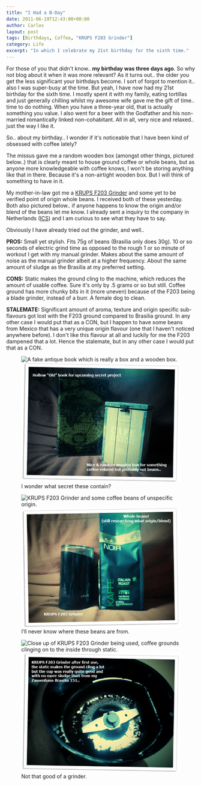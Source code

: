 ```yaml
---
title: "I Had a B-Day"
date: 2011-06-19T12:43:00+00:00
author: Carlos
layout: post
tags: [Birthdays, Coffee, "KRUPS F203 Grinder"]
category: Life
excerpt: "In which I celebrate my 21st birthday for the sixth time."
---
```

For those of you that didn't know.. **my birthday was three days ago**. So why not blog about it when it was more relevant? As it turns out.. the older you get the less significant your birthdays become. I sort of forgot to mention it.. also I was super-busy at the time. But yeah, I have now had my 21st birthday for the sixth time. I mostly spent it with my family, eating tortillas and just generally chilling whilst my awesome wife gave me the gift of time.. time to do nothing. When you have a three-year old, that is actually something you value. I also went for a beer with the Godfather and his non-married romantically linked non-cohabitant. All in all, very nice and relaxed.. just the way I like it.

So.. about my birthday.. I wonder if it's noticeable that I have been kind of obsessed with coffee lately?

The missus gave me a random wooden box (amongst other things, pictured below..) that is clearly meant to house ground coffee or whole beans, but as anyone more knowledgeable with coffee knows, I won't be storing anything like that in there. Because it's a non-airtight wooden box. But I will think of something to have in it.

My mother-in-law got me a [KRUPS F203 Grinder](http://www.krupsusa.com/All+Products/Coffee+Grinders/Products/F203/F203.htm) and some yet to be verified point of origin whole beans. I received both of these yesterday. Both also pictured below.. if anyone happens to know the origin and/or blend of the beans let me know. I already sent a inquiry to the company in Netherlands ([ICS](http://www.ics-vending.com/nl)) and I am curious to see what they have to say.

Obviously I have already tried out the grinder, and well..

**PROS:** Small yet stylish. Fits 75g of beans (Brasilia only does 30g). 10 or so seconds of electric grind time as opposed to the rough 1 or so minute of workout I get with my manual grinder. Makes about the same amount of noise as the manual grinder albeit at a higher frequency. About the same amount of sludge as the Brasilia at my preferred setting.

**CONS:** Static makes the ground cling to the machine, which reduces the amount of usable coffee. Sure it's only by .5 grams or so but still. Coffee ground has more chunky bits in it (more uneven) because of the F203 being a blade grinder, instead of a burr. A female dog to clean.

**STALEMATE:** Significant amount of aroma, texture and origin specific sub-flavours got lost with the F203 ground compared to Brasilia ground. In any other case I would put that as a CON, but I happen to have some beans from Mexico that has a very unique origin flavour (one that I haven't noticed anywhere before). I don't like this flavour at all and luckily for me the F203 dampened that a lot. Hence the stalemate, but in any other case I would put that as a CON.

<figure>
    <img class="js-lazy-load" data-original="/assets/posts/2011/06/bDay1.png" alt="A fake antique book which is really a box and a wooden box.">
  <noscript>
    <img src="/assets/posts/2011/06/bDay1.png" alt="A fake antique book which is really a box and a wooden box.">
  </noscript>
  <figcaption>I wonder what secret these contain?</figcaption>
</figure>

<figure>
    <img class="js-lazy-load" data-original="/assets/posts/2011/06/bDay2.png" alt="KRUPS F203 Grinder and some coffee beans of unspecific origin.">
  <noscript>
    <img src="/assets/posts/2011/06/bDay2.png" alt="KRUPS F203 Grinder and some coffee beans of unspecific origin.">
  </noscript>
  <figcaption>I’ll never know where these beans are from.</figcaption>
</figure>

<figure>
    <img class="js-lazy-load" data-original="/assets/posts/2011/06/bDay3.png" alt="Close up of KRUPS F203 Grinder being used, coffee grounds clinging on to the inside through static.">
  <noscript>
    <img src="/assets/posts/2011/06/bDay3.png" alt="Close up of KRUPS F203 Grinder being used, coffee grounds clinging on to the inside through static.">
  </noscript>
  <figcaption>Not that good of a grinder.</figcaption>
</figure>
